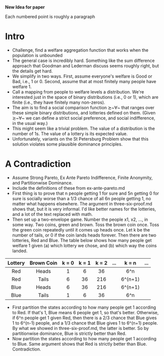 **New Idea for paper**

Each numbered point is roughly a paragraph

# Intro

- Challenge, find a welfare aggregation function that works when the population is unbounded
- The general case is incredibly hard. Something like the sum difference approach that Goodman and Lederman discuss seems roughly right, but the details get hard.
- We simplify in two ways. First, assume everyone's welfare is Good or Bad, i.e., 1 or 0. Second, assume that at most finitely many people have welfare 1. 
- Call a mapping from people to welfare levels a distribution. We're interested just in the space of binary distributions (i.e., 0 or 1), which are finite (i.e., they have finitely many non-zeros).
- The aim is to find a social comparison function ≿~∀~ that ranges over these simple binary distributions, and lotteries defined on them. (Given ≿~∀~ we can define a strict social preference, and social indifference, in the usual way.)
- This might seem like a trivial problem. The value of a distribution is the number of 1s. The value of a lottery is its expected value.
- Unfortunately, variants on the St Petersburg Problem show that this solution violates some plausible dominance principles.

# A Contradiction

- Assume Strong Pareto, Ex Ante Pareto Indifference, Finite Anonymity, and Partitionwise Dominance. 
- Include the definitions of these from ex-ante-pareto.md
- First thing is to prove that n people getting 1 for sure and 5n getting 0 for sure is socially worse than a 1/3 chance of all 6n people getting 1, no matter what happens elsewhere. The argument in three-six-proof.md shows that, but it is very informal. I'd like better names for the lotteries, and a lot of the text replaced with math.
- Then set up a two-envelope game. Number the people x1, x2, ..., in some way. Two coins, green and brown. Toss the brown coin once. Toss the green coin repeatedly until it comes up heads once. Let k be the number of tails, or 0 if the coin lands heads forever. Then there are two lotteries, Red and Blue. The table below shows how many people get welfare 1 given (a) which lottery we chose, and (b) which way the coins landed.
 
| Lottery | Brown Coin | k = 0 | k = 1 | k = 2 | ...   | k = n | ... |
|:-------:|:----------:|:-----:|:-----:|:-----:|:-----:|:-----:|:-----:|
| Red     | Heads      |   1   |  6    |  36   |       |  6^n  |      |
| Red     | Tails      |   6   |  36   | 216   |       | 6^(n+1) |     |
| Blue    | Heads      |   6   |  36   | 216   |       | 6^(n+1) |     |
| Blue    | Tails      |   1   |  6    |  36   |       |  6^n  |      |

- First partition the states according to how many people get 1 according to Red. If that's 1, Blue means 6 people get 1, so that's better. Otherwise, if 6^n people get 1 given Red, then there is a 2/3 chance that Blue gives 1 to 6^(n-1) people, and a 1/3 chance that Blue gives 1 to 6^(n+1) people. By what we showed in three-six-proof.md, the latter is better. So by partitionwise dominance, Blue is strictly better than Red.
- Now partition the states according to how many people get 1 according to Blue. Same argument shows that Red is strictly better than Blue. Contradiction.




